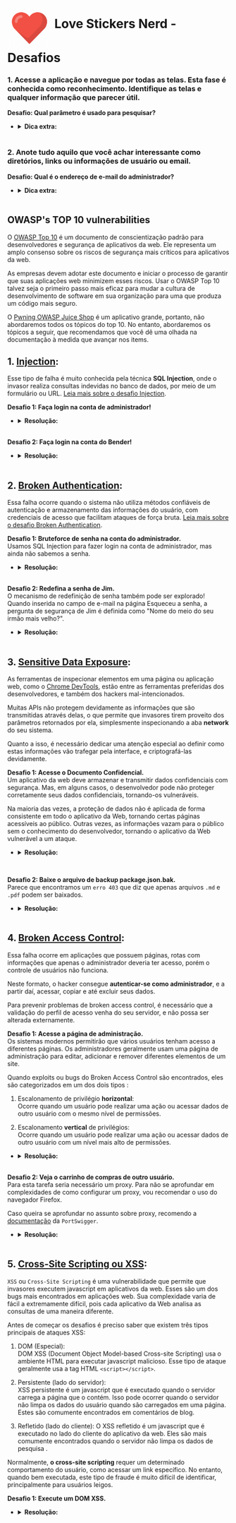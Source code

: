 # <img alt="love" src="imagens/logo.png" style="max-width: 100%;" width="100" height="100" align="middle"> Love Stickers Nerd - Desafios

### 1. Acesse a aplicação e navegue por todas as telas. Esta fase é conhecida como **reconhecimento**. Identifique as telas e qualquer informação que parecer útil.  

**Desafio: Qual parâmetro é usado para pesquisar?**

- <details>
    <summary><b>Dica extra:</b></summary>

    Use as ferramentas de desenvolvedor
    (<a href="https://developer.chrome.com/docs/devtools/" target="_blank">Chrome DevTools</a>) para dar uma espiada no que acontece debaixo do capô e observe todas as URLs que acessar.

    </details><br>

### 2. Anote tudo aquilo que você achar interessante como diretórios, links ou informações de usuário ou email.

**Desafio: Qual é o endereço de e-mail do administrador?**

- <details>
    <summary><b>Dica extra:</b></summary>

    Alguns produtos pode conter comentários úteis.

    </details><br>

## OWASP's TOP 10 vulnerabilities

  O [OWASP Top 10](https://owasp.org/www-project-top-ten/) é um documento de conscientização padrão para desenvolvedores e segurança de aplicativos da web. Ele representa um amplo consenso sobre os riscos de segurança mais críticos para aplicativos da web.

  As empresas devem adotar este documento e iniciar o processo de garantir que suas aplicações web minimizem esses riscos. Usar o OWASP Top 10 talvez seja o primeiro passo mais eficaz para mudar a cultura de desenvolvimento de software em sua organização para uma que produza um código mais seguro.

  O [Pwning OWASP Juice Shop](https://pwning.owasp-juice.shop/) é um aplicativo grande, portanto, não abordaremos todos os tópicos do top 10.
  No entanto, abordaremos os tópicos a seguir, que recomendamos que você dê uma olhada na documentação à medida que avançar nos items.  

## 1. [Injection](https://owasp.org/www-project-top-ten/OWASP_Top_Ten_2017/Top_10-2017_A1-Injection.html):

Esse tipo de falha é muito conhecida pela técnica **SQL Injection**, onde o invasor realiza consultas indevidas no banco de dados, por meio de um formulário ou URL. [Leia mais sobre o desafio Injection](https://pwning.owasp-juice.shop/part2/injection.html).


**Desafio 1: Faça login na conta de administrador!**

- <details>
    <summary><b>Resolução:</b></summary>

    Vá até a página de login e tente se autenticar com qualquer usuário e senha.

    Agora substitua o usuário pelo seguinte:
    `jim' or 1=1--` e tente logar-se novamente.

    **Por que isso funciona?**  
    
    - O caractere `'` fechará os colchetes na consulta SQL.
    
    - ' `OR` ' em uma instrução SQL retornará true se um dos lados for true. Como  `1=1` é sempre verdadeiro , toda a afirmação é verdadeira. Assim, ele informará ao servidor que o e-mail é válido e nos fará login no  ID de usuário **0** , que por acaso é a conta do administrador.
    
    - O  caractere `--`  é usado no SQL para comentar os dados, quaisquer restrições no login não funcionarão mais, pois são interpretadas como um comentário. Isso é como o  comentário` #`  e  `//`  em python e javascript, respectivamente.
 
    </details><br>

**Desafio 2: Faça login na conta do Bender!**

- <details>
    <summary><b>Resolução:</b></summary>

    Semelhante ao que fizemos no desafio 1, desta vez colocaremos: `bender@lovestickersnerd.com'--`  como email de login e qualquer senha. 

    **Por que isso funciona?**  
    - Como sabemos exatamente qual é o endereço de e-mail e é um endereço válido (que retornará  true ), não precisamos forçá-lo a ser  true. Assim, podemos usar  `'--` para ignorar o sistema de login. Observe que `1=1` pode ser usado quando o e-mail ou nome de usuário não é conhecido ou é inválido.

    </details><br>

## 2. [Broken Authentication](https://owasp.org/www-project-top-ten/OWASP_Top_Ten_2017/Top_10-2017_A2-Broken_Authentication.html): 

Essa falha ocorre quando o sistema não utiliza métodos confiáveis de autenticação e armazenamento das informações do usuário, com credenciais de acesso que facilitam ataques de força bruta. [Leia mais sobre o desafio Broken Authentication](https://pwning.owasp-juice.shop/part2/broken-authentication.html).

**Desafio 1: Bruteforce de senha na conta do administrador.**  
Usamos SQL Injection para fazer login na conta de administrador, mas ainda não sabemos a senha.

- <details>
    <summary><b>Resolução:</b></summary>

    Na pasta [arquivos](./arquivos/) existe um shell script muito simples utilizando curl. 

    Também temos um arquivo chamado [best1050.txt](./arquivos/best1050.txt). Este arquivo é normalmente conhecido como **wordlist**. Um compilado de possiveis senhas vazadas e que foi disponibilizada na internet.  
    
    Caso o administrador use alguma senha que foi comprometida anteriormente, o ataque resultará em sucesso.

    No terminal acesse a pasta arquivos e execute o script disponivel com o comando: `time bash brute_force.sh`.  
    Em menos de um minuto vamos quebrar a senha do administrador usando um ataque de força bruta. 
    Obs: Se estiver usando o virtualbox o script estará na pasta: `/home/superusuario/owasp-juice-shop/arquivos`  

    https://user-images.githubusercontent.com/22452663/199334466-072b8d2d-0570-49e8-870d-4dae55c32972.mp4

    Existem técnicas e ferramentas mais apropriadas para esta tarefa. Para fins didáticos um simples script basta para demonstrar a falha.

    </details><br>

**Desafio 2: Redefina a senha de Jim.**  
O mecanismo de redefinição de senha também pode ser explorado! Quando inserida no campo de e-mail na página Esqueceu a senha, a pergunta de segurança de Jim é definida como  "Nome do meio do seu irmão mais velho?".

- <details>
    <summary><b>Resolução:</b></summary>

    Na fase de reconhecimento, descobrimos que Jim pode ter algo a ver com  Star Trek. Pesquisando no Google "Jim Star Trek" nos dá uma página <a href="https://en.wikipedia.org/wiki/James_T._Kirk" target="_blank">Wikipedia</a> para  James T. Kirk de Star Trek.

    Olhando através da página wiki descobrimos que ele tem um irmão, George Samuel Kirk (brother).

    Parece que o nome do meio do irmão dele é **Samuel**.
    Inserir isso na página Esqueci a senha permite que você altere a senha com sucesso.

    </details><br>

## 3. [Sensitive Data Exposure](https://owasp.org/www-project-top-ten/2017/A3_2017-Sensitive_Data_Exposure.html): 

As ferramentas de inspecionar elementos em uma página ou aplicação web, como o [Chrome DevTools](https://developer.chrome.com/docs/devtools/), estão entre as ferramentas preferidas dos desenvolvedores, e também dos hackers mal-intencionados.

Muitas APIs não protegem devidamente as informações que são transmitidas através delas, o que permite que invasores tirem proveito dos parâmetros retornados por ela, simplesmente inspecionando a aba **network** do seu sistema.

Quanto a isso, é necessário dedicar uma atenção especial ao definir como estas informações vão trafegar pela interface, e criptografá-las devidamente.  

**Desafio 1: Acesse o Documento Confidencial.**  
Um aplicativo da web deve armazenar e transmitir dados confidenciais com segurança. Mas, em alguns casos, o desenvolvedor pode não proteger corretamente seus dados confidenciais, tornando-os vulneráveis.

Na maioria das vezes, a proteção de dados não é aplicada de forma consistente em todo o aplicativo da Web, tornando certas páginas acessíveis ao público. Outras vezes, as informações vazam para o público sem o conhecimento do desenvolvedor, tornando o aplicativo da Web vulnerável a um ataque.  

- <details>
    <summary><b>Resolução:</b></summary>
    Navegue até a  página Sobre nós e passe o mouse sobre  "Confira nossos termos de uso".

    Você verá que há um link para  <a href="http://127.0.0.1:3000/ftp/legal.md" target="_blank">http://127.0.0.1:3000/ftp/legal.md</a>. Navegar para esse diretório `/ftp/` revela que ele está exposto ao público! 

    Vamos baixar o  arquivo `acquisitions.md`  e salvá-lo. Parece que há outros arquivos de interesse aqui também.

</details><br>

**Desafio 2: Baixe o arquivo de backup package.json.bak.**  
Parece que encontramos um `erro 403` que diz que apenas arquivos `.md` e `.pdf` podem ser baixados.  

- <details>
    <summary><b>Resolução:</b></summary>

    Para contornar isso, usaremos um bypass de caractere chamado **"Poison Null Byte"**. Um  Byte Nulo Venenoso se parece com isso:  `%00`. 

    Para realizar o download do arquivo, o Byte Nulo agora ficará assim:  `%2500`. Adicione isso e, em seguida, um `.md`  no final ignorará o erro 403!

    Baixe o arquivo: <a href="http://127.0.0.1:3000/ftp/package.json.bak%2500.md" target="_blank">http://127.0.0.1:3000/ftp/package.json.bak%2500.md</a>.

    **Por que isso funciona?**  
    Um  **Poison Null Byte** é na verdade um  terminador `NULL` . Ao colocar um caractere `NULL` na string em um determinado byte, a string dirá ao servidor para encerrar nesse ponto, anulando o restante da string.

    </details><br>

## 4. [Broken Access Control](https://owasp.org/www-project-top-ten/OWASP_Top_Ten_2017/Top_10-2017_A5-Broken_Access_Control.html):

Essa falha ocorre em aplicações que possuem páginas, rotas com informações que apenas o administrador deveria ter acesso, porém o controle de usuários não funciona.

Neste formato, o hacker consegue **autenticar-se como administrador**, e a partir daí, acessar, copiar e até excluir seus dados.

Para prevenir problemas de broken access control, é necessário que a validação do perfil de acesso venha do seu servidor, e não possa ser alterada externamente.

**Desafio 1:  Acesse a página de administração.**  
Os sistemas modernos permitirão que vários usuários tenham acesso a diferentes páginas. Os administradores geralmente usam uma página de administração para editar, adicionar e remover diferentes elementos de um site.

Quando exploits ou bugs do Broken Access Control são encontrados, eles são categorizados em um dos dois tipos :

1. Escalonamento de privilégio **horizontal**:  
    Ocorre quando um usuário pode realizar uma ação ou acessar dados de outro usuário com o mesmo nível de permissões.

1. Escalonamento **vertical** de privilégios:  
    Ocorre quando um usuário pode realizar uma ação ou acessar dados de outro usuário com um  nível mais alto de permissões.

- <details>
    <summary><b>Resolução:</b></summary>

    Use as ferramentas de desenvolvedor
    <a href="https://developer.chrome.com/docs/devtools/" target="_blank">Chrome DevTools</a>.

    Vamos atualizar a página e procurar um arquivo javascript chamado `main.js`.

    Vamos acessá-lo e olhar com mais detalhes <a href="http://127.0.0.1:3000/main.js" target="_blank">http://127.0.0.1:3000/main.js</a>.

    Agora procure o termo **"admin"**. Você encontrará algumas palavras diferentes contendo **"admin"**, mas a que estamos procurando é **"path: administration"**.

    Isso sugere uma página chamada **"/#/administration"**, mas ir para lá sem estar logado não funciona. Como esta é uma página de administrador, faz sentido que precisemos estar na conta de administrador para visualizá-la.

    Logado como administrador acesse: <a href="http://127.0.0.1:3000/#/administration" target="_blank">http://127.0.0.1:3000/#/administration</a>. Talvez demore um pouco para que algo apareça.

    Uma boa maneira de impedir que os usuários acessem isso é carregar apenas partes do aplicativo que precisam ser usadas por eles. Isso impede que informações confidenciais, como uma página de administração, vazem ou sejam visualizadas.

    </details><br>

**Desafio 2: Veja o carrinho de compras de outro usuário.**  
Para esta tarefa seria necessário um proxy. Para não se aprofundar em complexidades de como configurar um proxy, vou recomendar o uso do navegador Firefox.  

Caso queira se aprofundar no assunto sobre proxy, recomendo a [documentação](https://portswigger.net/burp/documentation/desktop/getting-started/intercepting-http-traffic) da `PortSwigger`.


- <details>
    <summary><b>Resolução:</b></summary>

    No Firefox faça login como administrador e acesse: <a href="http://127.0.0.1:3000/#/basket" target="_blank">http://127.0.0.1:3000/#/basket</a>.

    Com a ferramenta de desenvolvedor, inspecione cada solicitação na aba rede ou network até ver: `1` ou simplesmente: `GET	http://127.0.0.1:3000/rest/basket/1`.

    ![basket](./imagens/basket.png)  

    Veja que na resposta da requisição que retornaram 3 produtos:  
    ![produtos](./imagens/produtos.png)

    Agora clique com o lado direito do mouse sobre a requisição original e em seguida em `editar e reenviar`. Na janela que foi aberta, substitua o parâmetro `1` por outros parâmetros como `2` ou `3` e clique em `enviar`.

    Observe na resposta que você receberá sem nenhum problema os produtos na cesta de outros usuários.  
    ![reenviar](./imagens/editar_reenviar.gif)
    
    </details><br>

## 5. [Cross-Site Scripting ou XSS](https://owasp.org/www-project-top-ten/2017/A7_2017-Cross-Site_Scripting_(XSS).html):

`XSS` ou `Cross-Site Scripting` é uma vulnerabilidade que permite que invasores executem javascript em aplicativos da web. Esses são um dos bugs mais encontrados em aplicações web. Sua complexidade varia de fácil a extremamente difícil, pois cada aplicativo da Web analisa as consultas de uma maneira diferente. 

Antes de começar os desafios é preciso saber que existem três tipos principais de ataques XSS:  

1. DOM (Especial):  
    DOM XSS  (Document Object Model-based Cross-site Scripting)  usa o ambiente HTML para executar javascript malicioso. Esse tipo de ataque geralmente usa a tag HTML `<script></script>`.


1. Persistente (lado do servidor):  
    XSS persistente  é um javascript que é executado quando o servidor carrega a página que o contém. Isso pode ocorrer quando o servidor não limpa os dados do usuário quando são carregados em uma página. Estes são comumente encontrados em comentários de blog. 

1. Refletido (lado do cliente): 
    O XSS refletido  é um javascript que é executado no lado do cliente do aplicativo da web. Eles são mais comumente encontrados quando o servidor não limpa os dados de pesquisa . 

Normalmente, **o cross-site scripting** requer um determinado comportamento do usuário, como acessar um link específico. No entanto, quando bem executada, este tipo de fraude é muito difícil de identificar, principalmente para usuários leigos.

**Desafio 1: Execute um DOM XSS.**

- <details>
    <summary><b>Resolução:</b></summary>

    Usaremos o elemento iframe com uma tag de alerta javascript: 

    <pre><iframe src="javascript:alert(`xss`)"></pre>

    Insira isso na barra de pesquisa para acionar o alerta.

    Observe que estamos usando `iframe` que é um elemento `HTML` comum encontrado em muitas aplicações web, existem outros que também produzem o mesmo resultado. 

    Esse tipo de XSS também é chamado de XFS (Cross-Frame Scripting), é uma das formas mais comuns de detectar XSS em aplicativos da web.

    Os sites que permitem que o usuário modifique o `iframe` ou outros elementos `DOM` provavelmente serão vulneráveis ao `XSS`.   

    **Por que isso funciona?**

    É prática comum que a barra de pesquisa envie uma solicitação ao servidor no qual enviará de volta as informações relacionadas, mas é aí que está a falha. Sem o saneamento de entrada correto, podemos realizar um ataque XSS contra a barra de pesquisa. 
    
    Existe um iframe bônus escondido nas configurações da aplicação, conseguiu encontrar?

    </details><br>

**Desafio 2: Execute um XSS persistente.**

- <details>
    <summary><b>Resolução:</b></summary>

    Mais uma vez por questões práticas, vamos usar o navegador Firefox.
    
    Primeiro, faça login na conta de administrador no Firefox. 

    Vamos navegar para a página **"Último IP de login"** para este ataque.

    <a href="http://127.0.0.1:3000/#/privacy-security/last-login-ip" target="_blank">http://127.0.0.1:3000/#/privacy-security/last-login-ip</a>

    Em seguida faça logout na aplicação com as ferramentas de desenvolvedor aberta na aba redes. Observe a url `http://127.0.0.1:3000/rest/saveLoginIp`.

    Com o lado direito do mouse vamos editar e reenviar esta requisição. Faremos isso inserindo um novo campo no cabeçalho e reenviando à aplicação.

    **Payloads:**     
        <pre>nome: True-Client-IP
        valor: <iframe src="javascript:alert(`xss`)"></pre>
        
    Após fazer isso, faremos login novamente com o usuário administrador e acessaremos a tela de registro de ip. Se tudo deu certo o alerta xss será executado.

    https://user-images.githubusercontent.com/22452663/199335317-e6b449e6-22b5-451e-b929-70d835ac3d69.mp4

    **Por que temos que enviar este cabeçalho?**

    O  cabeçalho `True-Client-IP` é semelhante ao cabeçalho  `X-Forwarded-For`, ambos informam ao servidor ou proxy qual é o IP do cliente. Devido à falta de saneamento no cabeçalho, podemos realizar um ataque XSS. 

    </details><br>

**Desafio 3: Execute um XSS refletido.**

- <details>
    <summary><b>Resolução:</b></summary>

    Primeiro, precisaremos estar na página certa para realizar o XSS refletido!

    Faça login na conta de administrador e navegue até a página **'Histórico de pedidos'**. 

    <a href="http://127.0.0.1:3000/#/order-history" target="_blank">http://127.0.0.1:3000/#/order-history</a>

    A partir daí, você verá um ícone de um caminhão, clicando nele, você será levado à página de rastreio. Você também verá na URL que há um `id` para o pedido.

    Algo parecido com: `http://127.0.0.1:3000/#/track-result?id=dab6-3f54eedde65669cd` 

    Usaremos o iframe XSS no lugar do `dab6-3f54eedde65669cd`:  <pre><iframe src="javascript:alert(`xss`)"></pre>

    Depois de enviar o URL (enter), atualize a página e você receberá um alerta dizendo XSS!

    **Por que isso funciona?**

    O servidor terá uma tabela de pesquisa ou banco de dados (dependendo do tipo de servidor) para cada ID de rastreamento. Como o parâmetro 'id' não é higienizado antes de ser enviado ao servidor, podemos realizar um ataque XSS.  

    </details><br>


Se você chegou até aqui e fez algum esforço para resolver os desafios acima, tente encontrar a página de 'placar' cuidadosamente escondida. Descubra quantos desafios acertou, encontre outros desafios e dicas extras.

#
Estes desafios estão disponíveis na sala [gratuita da Tryhackme](https://tryhackme.com/room/owaspjuiceshop) criada por [Cake](https://tryhackme.com/p/Cake) e traduzidos para o português por mim. 

A solução para estes e outros desafios do Top 10 Owasp do projeto Juice Shop estão disponíveis [aqui](https://pwning.owasp-juice.shop/appendix/solutions.html). 
